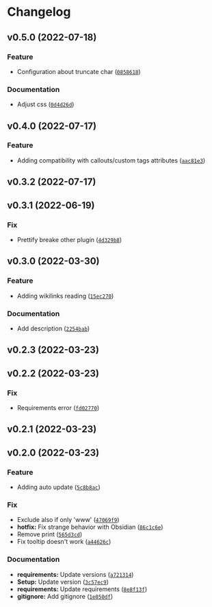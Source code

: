 # Changelog

<!--next-version-placeholder-->

## v0.5.0 (2022-07-18)
### Feature
* Configuration about truncate char ([`0858618`](https://github.com/Mara-Li/mkdocs-preview-links-plugin/commit/0858618eb7d3f4338227168b50972a64a805d2e4))

### Documentation
* Adjust css ([`0d4d26d`](https://github.com/Mara-Li/mkdocs-preview-links-plugin/commit/0d4d26d977ceac52365d7e8ff137471186d90d26))

## v0.4.0 (2022-07-17)
### Feature
* Adding compatibility with callouts/custom tags attributes ([`aac81e3`](https://github.com/Mara-Li/mkdocs-preview-links-plugin/commit/aac81e39d7f659e745673d344d375e7c19838647))

## v0.3.2 (2022-07-17)


## v0.3.1 (2022-06-19)
### Fix
* Prettify breake other plugin ([`4d329b8`](https://github.com/Mara-Li/mkdocs-preview-links-plugin/commit/4d329b88ee2d3d37e1a311fbeba10b63d3a55232))

## v0.3.0 (2022-03-30)
### Feature
* Adding wikilinks reading ([`15ec270`](https://github.com/Mara-Li/mkdocs-preview-links-plugin/commit/15ec2700f626dc64415fc2457eed25ee49bfe2df))

### Documentation
* Add description ([`2254bab`](https://github.com/Mara-Li/mkdocs-preview-links-plugin/commit/2254bab6e00fcc78c2235e11994014e97f047610))

## v0.2.3 (2022-03-23)


## v0.2.2 (2022-03-23)
### Fix
* Requirements error ([`fd02770`](https://github.com/Mara-Li/mkdocs-preview-links-plugin/commit/fd027701b0036a5e728b3df7696dc10a4715acc0))

## v0.2.1 (2022-03-23)


## v0.2.0 (2022-03-23)
### Feature
* Adding auto update ([`5c8b8ac`](https://github.com/Mara-Li/mkdocs-preview-links-plugin/commit/5c8b8ac8413b8fef8961ac84cc599cec7bc6371a))

### Fix
* Exclude also if only 'www' ([`47069f9`](https://github.com/Mara-Li/mkdocs-preview-links-plugin/commit/47069f9258d12869db71d39151e8334e69e8ce4b))
* **hotfix:** Fix strange behavior with Obsidian ([`86c1c6e`](https://github.com/Mara-Li/mkdocs-preview-links-plugin/commit/86c1c6e6a0c3387f0799beabbdf9e956aa58b924))
* Remove print ([`565d3cd`](https://github.com/Mara-Li/mkdocs-preview-links-plugin/commit/565d3cd4928727ae2753d3981a72d06b48e275d3))
* Fix tooltip doesn't work ([`a44626c`](https://github.com/Mara-Li/mkdocs-preview-links-plugin/commit/a44626c9a32f037a88bd1313c3474f9b93a4d022))

### Documentation
* **requirements:** Update versions ([`a721314`](https://github.com/Mara-Li/mkdocs-preview-links-plugin/commit/a72131424e366b3c1a476746a02369915d8c9550))
* **Setup:** Update version ([`3c57ec9`](https://github.com/Mara-Li/mkdocs-preview-links-plugin/commit/3c57ec9613068b66f698b35e80cafe18173ec93f))
* **requirements:** Update requirements ([`8e8f13f`](https://github.com/Mara-Li/mkdocs-preview-links-plugin/commit/8e8f13f8ca2f934093334c0c0a5feff833eed2b1))
* **gitignore:** Add gitignore ([`1e050df`](https://github.com/Mara-Li/mkdocs-preview-links-plugin/commit/1e050dfb08dbfc36e2acb2b186b2521a2769b0ea))
